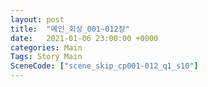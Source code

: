 ```yaml
---
layout: post
title:  "메인_회상_001~012장"
date:   2021-01-06 23:00:00 +0000
categories: Main
Tags: Story Main
SceneCode: ["scene_skip_cp001-012_q1_s10"]
---
```

